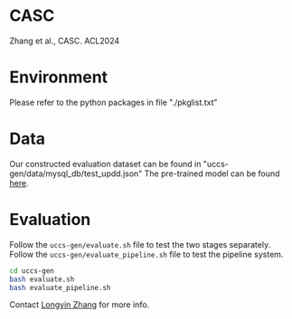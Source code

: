 # CASC
Zhang et al., CASC. ACL2024

# Environment
Please refer to the python packages in file "./pkglist.txt"

# Data
Our constructed evaluation dataset can be found in "uccs-gen/data/mysql_db/test_updd.json"
The pre-trained model can be found [here](https://www.google.com).

# Evaluation
Follow the `uccs-gen/evaluate.sh` file to test the two stages separately.
Follow the `uccs-gen/evaluate_pipeline.sh` file to test the pipeline system.

```bash
cd uccs-gen
bash evaluate.sh
bash evaluate_pipeline.sh
```

Contact [Longyin Zhang](zhangly@i2r.a-star.edu.sg) for more info.
